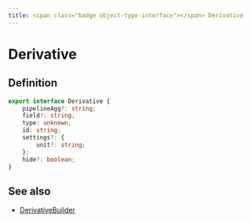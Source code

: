 ```yaml
---
title: <span class="badge object-type-interface"></span> Derivative
---
```

# <span class="badge object-type-interface"></span> Derivative

## Definition

```typescript
export interface Derivative {
	pipelineAgg?: string;
	field?: string;
	type: unknown;
	id: string;
	settings?: {
		unit?: string;
	};
	hide?: boolean;
}

```
## See also

 * <span class="badge builder"></span> [DerivativeBuilder](./builder-DerivativeBuilder.md)
